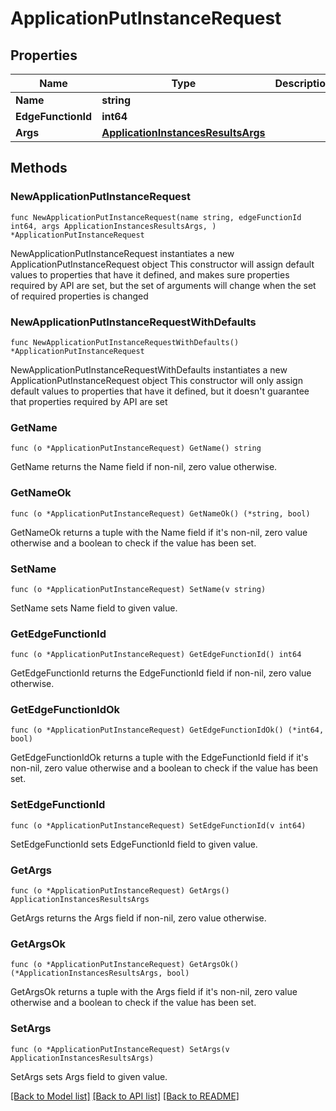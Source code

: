 # ApplicationPutInstanceRequest

## Properties

Name | Type | Description | Notes
------------ | ------------- | ------------- | -------------
**Name** | **string** |  | 
**EdgeFunctionId** | **int64** |  | 
**Args** | [**ApplicationInstancesResultsArgs**](ApplicationInstancesResultsArgs.md) |  | 

## Methods

### NewApplicationPutInstanceRequest

`func NewApplicationPutInstanceRequest(name string, edgeFunctionId int64, args ApplicationInstancesResultsArgs, ) *ApplicationPutInstanceRequest`

NewApplicationPutInstanceRequest instantiates a new ApplicationPutInstanceRequest object
This constructor will assign default values to properties that have it defined,
and makes sure properties required by API are set, but the set of arguments
will change when the set of required properties is changed

### NewApplicationPutInstanceRequestWithDefaults

`func NewApplicationPutInstanceRequestWithDefaults() *ApplicationPutInstanceRequest`

NewApplicationPutInstanceRequestWithDefaults instantiates a new ApplicationPutInstanceRequest object
This constructor will only assign default values to properties that have it defined,
but it doesn't guarantee that properties required by API are set

### GetName

`func (o *ApplicationPutInstanceRequest) GetName() string`

GetName returns the Name field if non-nil, zero value otherwise.

### GetNameOk

`func (o *ApplicationPutInstanceRequest) GetNameOk() (*string, bool)`

GetNameOk returns a tuple with the Name field if it's non-nil, zero value otherwise
and a boolean to check if the value has been set.

### SetName

`func (o *ApplicationPutInstanceRequest) SetName(v string)`

SetName sets Name field to given value.


### GetEdgeFunctionId

`func (o *ApplicationPutInstanceRequest) GetEdgeFunctionId() int64`

GetEdgeFunctionId returns the EdgeFunctionId field if non-nil, zero value otherwise.

### GetEdgeFunctionIdOk

`func (o *ApplicationPutInstanceRequest) GetEdgeFunctionIdOk() (*int64, bool)`

GetEdgeFunctionIdOk returns a tuple with the EdgeFunctionId field if it's non-nil, zero value otherwise
and a boolean to check if the value has been set.

### SetEdgeFunctionId

`func (o *ApplicationPutInstanceRequest) SetEdgeFunctionId(v int64)`

SetEdgeFunctionId sets EdgeFunctionId field to given value.


### GetArgs

`func (o *ApplicationPutInstanceRequest) GetArgs() ApplicationInstancesResultsArgs`

GetArgs returns the Args field if non-nil, zero value otherwise.

### GetArgsOk

`func (o *ApplicationPutInstanceRequest) GetArgsOk() (*ApplicationInstancesResultsArgs, bool)`

GetArgsOk returns a tuple with the Args field if it's non-nil, zero value otherwise
and a boolean to check if the value has been set.

### SetArgs

`func (o *ApplicationPutInstanceRequest) SetArgs(v ApplicationInstancesResultsArgs)`

SetArgs sets Args field to given value.



[[Back to Model list]](../README.md#documentation-for-models) [[Back to API list]](../README.md#documentation-for-api-endpoints) [[Back to README]](../README.md)


